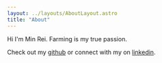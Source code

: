 ```yaml
---
layout: ../layouts/AboutLayout.astro
title: "About"
---
```


Hi I'm Min Rei. Farming is my true passion.

Check out my [github](https://github.com/minreiseah) or connect with my on [linkedin](https://linkedin.com/in/minreiseah).
